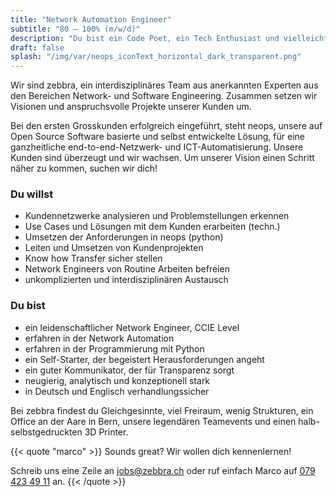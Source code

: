 ```yaml
---
title: "Network Automation Engineer"
subtitle: "80 – 100% (m/w/d)"
description: "Du bist ein Code Poet, ein Tech Enthusiast und vielleicht sogar Entrepreneur mit einer make-things-happen Haltung?"
draft: false
splash: "/img/var/neops_iconText_horizontal_dark_transparent.png"
---
```


Wir sind zebbra, ein interdisziplinäres Team aus anerkannten Experten aus den Bereichen Network- und Software Engineering. Zusammen setzen wir Visionen und anspruchsvolle Projekte unserer Kunden um.

<!--more-->

Bei den ersten Grosskunden erfolgreich eingeführt, steht neops, unsere auf Open Source Software basierte und selbst entwickelte Lösung, für eine ganzheitliche end-to-end-Netzwerk- und ICT-Automatisierung. Unsere Kunden sind überzeugt und wir wachsen. 
Um unserer Vision einen Schritt näher zu kommen, suchen wir dich!

### Du willst

*	Kundennetzwerke analysieren und Problemstellungen erkennen
*	Use Cases und Lösungen mit dem Kunden erarbeiten (techn.)
*	Umsetzen der Anforderungen in neops (python)
*	Leiten und Umsetzen von Kundenprojekten 
*	Know how Transfer sicher stellen
*	Network Engineers von Routine Arbeiten befreien 
* unkomplizierten und interdisziplinären Austausch


### Du bist

* ein leidenschaftlicher Network Engineer, CCIE Level
*	erfahren in der Network Automation
*	erfahren in der Programmierung mit Python
*	ein Self-Starter, der begeistert Herausforderungen angeht
*	ein guter Kommunikator, der für Transparenz sorgt
*	neugierig, analytisch und konzeptionell stark
*	in Deutsch und Englisch verhandlungssicher


Bei zebbra findest du Gleichgesinnte, viel Freiraum, wenig Strukturen, ein Office an der Aare in Bern, unsere legendären Teamevents und einen halb-selbstgedruckten 3D Printer.

{{< quote "marco" >}}
  Sounds great? Wir wollen dich kennenlernen!

  Schreib uns eine Zeile an <a href="mailto:jobs@zebbra.ch">jobs@zebbra.ch</a> oder ruf einfach Marco auf [079 423 49 11](tel:+41794234911) an.
{{< /quote >}}
